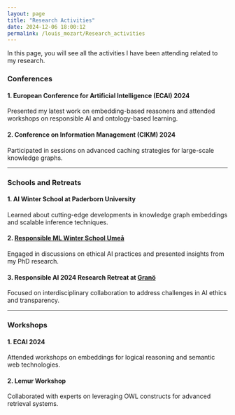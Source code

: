 ```yaml
---
layout: page
title: "Research Activities"
date: 2024-12-06 18:00:12
permalink: /louis_mozart/Research_activities
---
```


In this page, you will see all the activities I have been attending related to my research.

<!--more-->

### Conferences  

#### 1. European Conference for Artificial Intelligence (ECAI) 2024  
Presented my latest work on embedding-based reasoners and attended workshops on responsible AI and ontology-based learning.

#### 2. Conference on Information Management (CIKM) 2024  
Participated in sessions on advanced caching strategies for large-scale knowledge graphs.

---

### Schools and Retreats  

#### 1. AI Winter School at Paderborn University  
Learned about cutting-edge developments in knowledge graph embeddings and scalable inference techniques.  

#### 2. [Responsible ML Winter School Umeå](https://mlwinterschoolumea.github.io/)  
Engaged in discussions on ethical AI practices and presented insights from my PhD research.  

#### 3. Responsible AI 2024 Research Retreat at [Granö](https://granobeckasin.com/en/)  
Focused on interdisciplinary collaboration to address challenges in AI ethics and transparency.  

---

### Workshops  

#### 1. ECAI 2024  
Attended workshops on embeddings for logical reasoning and semantic web technologies.  

#### 2. Lemur Workshop  
Collaborated with experts on leveraging OWL constructs for advanced retrieval systems.
